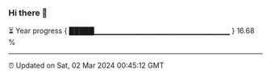 ### Hi there 👋

⏳ Year progress { █████▁▁▁▁▁▁▁▁▁▁▁▁▁▁▁▁▁▁▁▁▁▁▁▁▁ } 16.68 %

---

⏰ Updated on Sat, 02 Mar 2024 00:45:12 GMT
